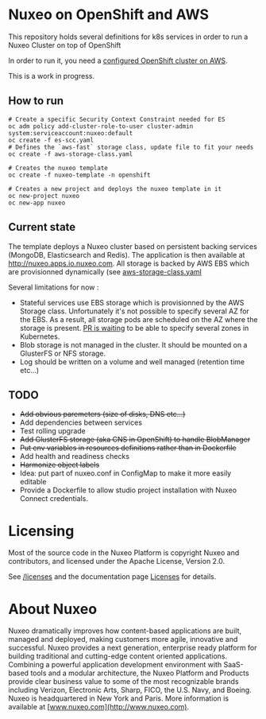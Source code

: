 # Nuxeo on OpenShift and AWS

This repository holds several definitions for k8s services in order to run a Nuxeo Cluster on top of OpenShift

In order to run it, you need a [configured OpenShift cluster on AWS](https://github.com/openshift/openshift-ansible-contrib/tree/master/reference-architecture/aws-ansible). 

This is a work in progress.



## How to run
   
    # Create a specific Security Context Constraint needed for ES
    oc adm policy add-cluster-role-to-user cluster-admin system:serviceaccount:nuxeo:default       
    oc create -f es-scc.yaml
    # Defines the `aws-fast` storage class, update file to fit your needs
    oc create -f aws-storage-class.yaml
    
    # Creates the nuxeo template
    oc create -f nuxeo-template -n openshift    
    
    # Creates a new project and deploys the nuxeo template in it
    oc new-project nuxeo
    oc new-app nuxeo
    
## Current state

The template deploys a Nuxeo cluster based on persistent backing services (MongoDB, Elasticsearch and Redis). The application is then available at http://nuxeo.apps.io.nuxeo.com. All storage is backed by AWS EBS which are provisionned dynamically (see [aws-storage-class.yaml](aws-storage-class.aml)

Several limitations for now :

 * Stateful services use EBS storage which is provisionned by the AWS Storage class. Unfortunately it's not possible to specify several AZ for the EBS. As a result, all storage pods are scheduled on the AZ where the storage is present. [PR is waiting](https://github.com/kubernetes/kubernetes/pull/38505) to be able to specify several zones in Kubernetes.
 * Blob storage is not managed in the cluster. It should be mounted on a GlusterFS or NFS storage.
 * Log should be written on a volume and well managed (retention time etc...)

## TODO

 * ~~Add obvious paremeters (size of disks, DNS etc...)~~
 * Add dependencies between services
 * Test rolling upgrade
 * ~~Add GlusterFS storage (aka CNS in OpenShift) to handle BlobManager~~
 * ~~Put env variables in resources definitions rather than in Dockerfile~~
 * Add health and readiness checks
 * ~~Harmonize object labels~~
 * Idea: put part of nuxeo.conf in ConfigMap to make it more easily editable
 * Provide a Dockerfile to allow studio project installation with Nuxeo Connect credentials.



# Licensing

Most of the source code in the Nuxeo Platform is copyright Nuxeo and
contributors, and licensed under the Apache License, Version 2.0.

See [/licenses](/licenses) and the documentation page [Licenses](http://doc.nuxeo.com/x/gIK7) for details.

# About Nuxeo

Nuxeo dramatically improves how content-based applications are built, managed and deployed, making customers more agile, innovative and successful. Nuxeo provides a next generation, enterprise ready platform for building traditional and cutting-edge content oriented applications. Combining a powerful application development environment with SaaS-based tools and a modular architecture, the Nuxeo Platform and Products provide clear business value to some of the most recognizable brands including Verizon, Electronic Arts, Sharp, FICO, the U.S. Navy, and Boeing. Nuxeo is headquartered in New York and Paris. More information is available at [www.nuxeo.com](http://www.nuxeo.com).




